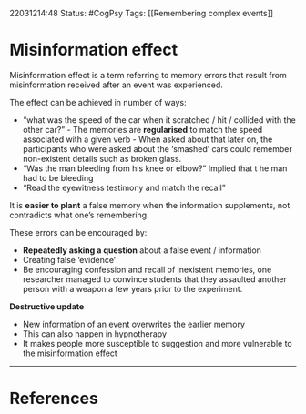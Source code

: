 22031214:48
Status:  #CogPsy 
Tags: [[Remembering complex events]] 

# Misinformation effect
Misinformation effect is a term referring to memory errors that result from misinformation  received after an event was experienced. 

The effect can be achieved in number of ways:
- “what was the speed of the car when it scratched / hit / collided with the other car?”
		-  The memories are **regularised** to match the speed associated with a given verb
		- When asked about that later on, the participants who were asked about the ‘smashed’ cars could remember non-existent details such as broken glass.
- “Was the man bleeding from his knee or elbow?” Implied that t he man had to be bleeding
- “Read the eyewitness testimony and match the recall”

It is **easier to plant** a false memory when the information supplements, not contradicts what one’s remembering.

These errors can be encouraged by:
- **Repeatedly asking a question** about a false event / information
- Creating false ‘evidence’
- Be encouraging confession and recall of inexistent memories, one researcher managed to convince students that they assaulted another person with a weapon a few years prior to the experiment.


**Destructive update** 
- New information of an event overwrites the earlier memory
- This can also happen in hypnotherapy
- It makes people more susceptible to suggestion and more vulnerable to the misinformation effect 

---
# References